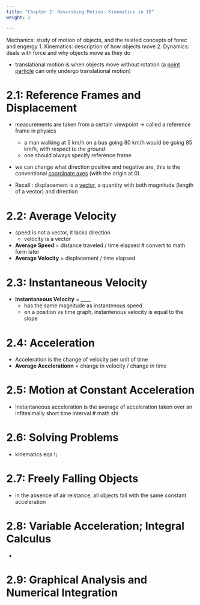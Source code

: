 ```yaml
---
title: "Chapter 2: Describing Motion: Kinematics in 1D"
weight: 2

---
```

Mechanics: study of motion of objects, and the related concepts of forec and engergy
    1. Kinematics: description of how objects move
    2. Dynamics: deals with force and why objects move as they do 

- translational motion is when objects move without rotation (a [point particle](https://en.wikipedia.org/wiki/Point_particle) can only undergo translational motion)
# 2.1: Reference Frames and Displacement
- measurements are taken from a certain viewpoint &rarr; called a reference frame in physics 
    - a man walking at 5 km/h on a bus going 80 km/h would be going 85 km/h, *with respect to the ground* 
    - one should always specify reference frame 

- we can change what direction positive and negative are, this is the conventional [coordinate axes]((notes/docs/physics7a/cooraxis.gif)) (with the origin at 0)
- Recall : displacement is a [vector](https://mathinsight.org/vector_introduction), a quantity with both magnitude (length of a vector) and direction



# 2.2: Average Velocity
- speed is not a vector, it lacks direction
    - velocity is a vector 
- **Average Speed** = distance traveled / time elapsed # convert to math form later 
- **Average Velocity** = displacement / time elapsed 

# 2.3: Instantaneous Velocity
- **Instantaneous Velocity** = ____
    - has the same magnitude as instantenous speed
    - on a position vs time graph, instantenous velocity is equal to the slope

# 2.4: Acceleration
- Acceleration is the change of velocity per unit of time
- **Average Accelerationn** = change in velocity / change in time  
# 2.5: Motion at Constant Acceleration 
-  Instantaneous acceleration is the average of acceleration taken over an infitesimally short time interval # math shi  

# 2.6: Solving Problems
- kinematics eqs !¡

# 2.7: Freely Falling Objects
- in the absence of air reistance, all objects fall with the same constant acceleration 

# 2.8: Variable Acceleration; Integral Calculus 
- 
# 2.9: Graphical Analysis and Numerical Integration 
